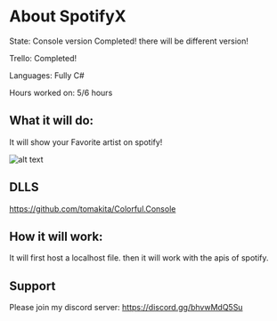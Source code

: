 # About SpotifyX
 State: Console version Completed! there will be different version!
 
 Trello: Completed!
 
 Languages: Fully C#

 Hours worked on: 5/6 hours

## What it will do: 
It will show your Favorite artist on spotify!

![alt text](https://image.prntscr.com/image/Z7A4XzHhTyGI6uJo3gR-Kw.png)

## DLLS

https://github.com/tomakita/Colorful.Console


## How it will work:
It will first host a localhost file. then it will work with the apis of spotify.

## Support
Please join my discord server: https://discord.gg/bhvwMdQ5Su
